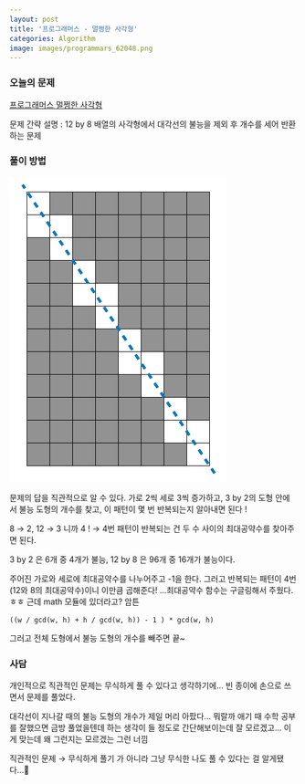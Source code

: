 ```yaml
---
layout: post
title: '프로그래머스 - 멀쩡한 사각형'
categories: Algorithm
image: images/programmars_62048.png
---
```


### 오늘의 문제
[프로그래머스 멀쩡한 사각형](https://programmers.co.kr/learn/courses/30/lessons/62048#qna)    

문제 간략 설명 : 12 by 8 배열의 사각형에서 대각선의 불능을 제외 후 개수를 세어 반환하는 문제



### 풀이 방법

![](../../images/programmars_62048.png)<!-- {"width":379} -->

문제의 답을 직관적으로 알 수 있다. 가로 2씩 세로 3씩 증가하고, 3 by 2의 도형 안에서 불능 도형의 개수를 찾고, 이 패턴이 몇 번 반복되는지 알아내면 된다 !    

8 → 2, 12 → 3 니까 4 ! → 4번 패턴이 반복되는 건 두 수 사이의 최대공약수를 찾아주면 된다.  

3 by 2 은 6개 중 4개가 불능, 12 by 8 은 96개 중 16개가 불능이다.   

주어진 가로와 세로에 최대공약수를 나누어주고 -1을 한다. 그러고 반복되는 패턴이 4번 (12와 8의 최대공약수)이니 이만큼 곱해준다! ...최대공약수 함수는 구글링해서 주웠다. ㅎㅎ 근데 math 모듈에 있더라고? 암튼         

```
((w / gcd(w, h) + h / gcd(w, h)) - 1 ) * gcd(w, h)
```

그러고 전체 도형에서 불능 도형의 개수를 빼주면 끝~



### 사담

 개인적으로 직관적인 문제는 무식하게 풀 수 있다고 생각하기에... 빈 종이에 손으로 쓰면서 문제를 풀었다.  

대각선이 지나갈 때의 불능 도형의 개수가 제일 머리 아팠다... 뭐랄까 애기 때 수학 공부를 잘했으면 금방 풀었을텐데 하는 생각이 들 정도로 간단해보이는데 잘 모르겠고... 이게 맞는데 왜 그런지는 모르겠는 그런 너낌    

직관적인 문제 → 무식하게 풀기 가 아니라 그냥 무식한 나도 풀 수 있다는 걸 알게됐다...🥲